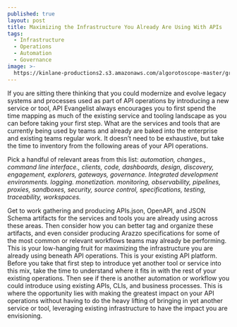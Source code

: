 ```yaml
---
published: true
layout: post
title: Maximizing the Infrastructure You Already Are Using With APIs
tags:
  - Infrastructure
  - Operations
  - Automation
  - Governance
image: >-
  https://kinlane-productions2.s3.amazonaws.com/algorotoscope-master/green-circuit-boat-coming-through-bridge-2.jpeg
---
```

If you are sitting there thinking that you could modernize and evolve legacy systems and processes used as part of API operations by introducing a new service or tool, API Evangelist always encourages you to first spend the time mapping as much of the existing service and tooling landscape as you can before taking your first step. What are the services and tools that are currently being used by teams and already are baked into the enterprise and existing teams regular work. It doesn’t need to be exhaustive, but take the time to inventory from the following areas of your API operations.

Pick a handful of relevant areas from this list: _automation, changes., command line interface., clients, code, dashboards, design, discovery, engagement, explorers, gateways, governance. Integrated development environments. logging. monetization. monitoring, observability, pipelines, proxies, sandboxes, security, source control, specifications, testing, traceability, workspaces._

Get to work gathering and producing APIs.json, OpenAPI, and JSON Schema artifacts for the services and tools you are already using across these areas. Then consider how you can better tag and organize these artifacts, and even consider producing Arazzo specifications for some of the most common or relevant workflows teams may already be performing. This is your low-hanging fruit for maximizing the infrastructure you are already using beneath API operations. This is your existing API platform.
Before you take that first step to introduce yet another tool or service into this mix, take the time to understand where it fits in with the rest of your existing operations. Then see if there is another automation or workflow you could introduce using existing APIs, CLIs, and business processes. This is where the opportunity lies with making the greatest impact on your API operations without having to do the heavy lifting of bringing in yet another service or tool, leveraging existing infrastructure to have the impact you are envisioning.


